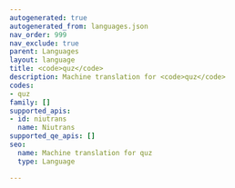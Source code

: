 ```yaml
---
autogenerated: true
autogenerated_from: languages.json
nav_order: 999
nav_exclude: true
parent: Languages
layout: language
title: <code>quz</code>
description: Machine translation for <code>quz</code>
codes:
- quz
family: []
supported_apis:
- id: niutrans
  name: Niutrans
supported_qe_apis: []
seo:
  name: Machine translation for quz
  type: Language

---
```


